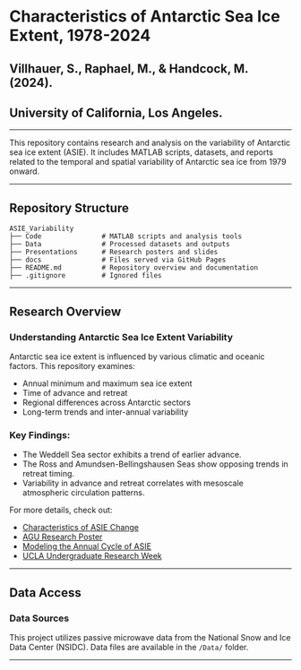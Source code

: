 # Characteristics of Antarctic Sea Ice Extent, 1978-2024
## Villhauer, S., Raphael, M., & Handcock, M. (2024). 
## University of California, Los Angeles. 

---

This repository contains research and analysis on the variability of Antarctic sea ice extent (ASIE). It includes MATLAB scripts, datasets, and reports related to the temporal and spatial variability of Antarctic sea ice from 1979 onward.

---

## Repository Structure

```
ASIE_Variability
├── Code               # MATLAB scripts and analysis tools
├── Data               # Processed datasets and outputs
├── Presentations      # Research posters and slides
├── docs               # Files served via GitHub Pages
├── README.md          # Repository overview and documentation
├── .gitignore         # Ignored files
```

---

## Research Overview
### Understanding Antarctic Sea Ice Extent Variability
Antarctic sea ice extent is influenced by various climatic and oceanic factors. This repository examines:
- Annual minimum and maximum sea ice extent
- Time of advance and retreat
- Regional differences across Antarctic sectors
- Long-term trends and inter-annual variability

### Key Findings:
- The Weddell Sea sector exhibits a trend of earlier advance.  
- The Ross and Amundsen-Bellingshausen Seas show opposing trends in retreat timing.  
- Variability in advance and retreat correlates with mesoscale atmospheric circulation patterns.

For more details, check out:
- [Characteristics of ASIE Change](https://github.com/svillhauer/ASIE_Variability/blob/291d809057898438ae4cb772772a6fe5fd3608e1/Papers/Characteristics_of_ASIE_Change.pdf)
- [AGU Research Poster](https://github.com/svillhauer/ASIE_Variability/blob/9af28cd58c307a5116a6ab6b5678f65deb2726aa/Presentations/AGU_Poster.pdf)
- [Modeling the Annual Cycle of ASIE](https://github.com/svillhauer/ASIE_Variability/blob/291d809057898438ae4cb772772a6fe5fd3608e1/Papers/Modelling_the_Annual_Cycle_of_Daily_ASIE.pdf)
- [UCLA Undergraduate Research Week](https://github.com/svillhauer/ASIE_Variability/blob/291d809057898438ae4cb772772a6fe5fd3608e1/Presentations/UGRW%20Presentation.pdf)

---

## Data Access
### Data Sources
This project utilizes passive microwave data from the National Snow and Ice Data Center (NSIDC). Data files are available in the `/Data/` folder.

---
